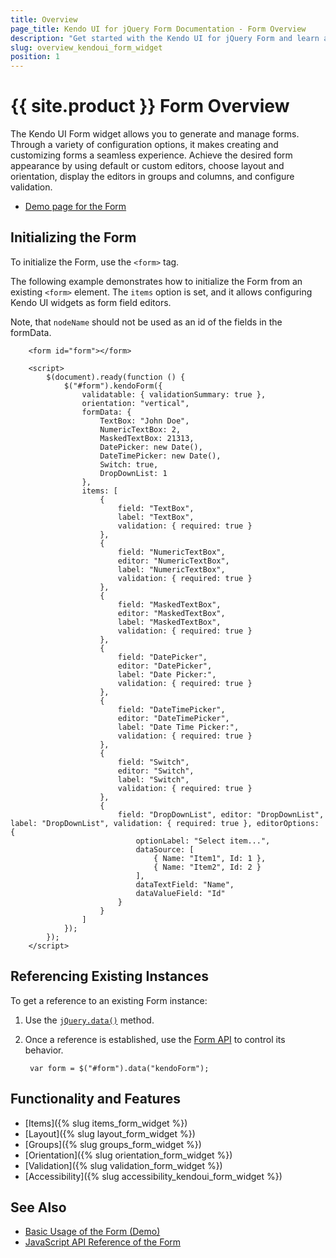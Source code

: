 ```yaml
---
title: Overview
page_title: Kendo UI for jQuery Form Documentation - Form Overview
description: "Get started with the Kendo UI for jQuery Form and learn about its features and how to initialize the widget."
slug: overview_kendoui_form_widget
position: 1
---
```


# {{ site.product }} Form Overview

The Kendo UI Form widget allows you to generate and manage forms. Through a variety of configuration options, it makes creating and customizing forms a seamless experience. Achieve the desired form appearance by using default or custom editors, choose layout and orientation, display the editors in groups and columns, and configure validation.

* [Demo page for the Form](https://demos.telerik.com/kendo-ui/form/index) 

## Initializing the Form

To initialize the Form, use the `<form>` tag.

The following example demonstrates how to initialize the Form from an existing `<form>` element. The `items` option is set, and it allows configuring Kendo UI widgets as form field editors.

Note, that `nodeName` should not be used as an id of the fields in the formData. 

```dojo
    <form id="form"></form>

    <script>
        $(document).ready(function () {
            $("#form").kendoForm({
                validatable: { validationSummary: true },
                orientation: "vertical",
                formData: {
                    TextBox: "John Doe",
                    NumericTextBox: 2,
                    MaskedTextBox: 21313,
                    DatePicker: new Date(),
                    DateTimePicker: new Date(),
                    Switch: true,
                    DropDownList: 1
                },
                items: [
                    {
                        field: "TextBox",
                        label: "TextBox",
                        validation: { required: true }
                    },
                    {
                        field: "NumericTextBox",
                        editor: "NumericTextBox",
                        label: "NumericTextBox",
                        validation: { required: true }
                    },
                    {
                        field: "MaskedTextBox",
                        editor: "MaskedTextBox",
                        label: "MaskedTextBox",
                        validation: { required: true }
                    },
                    {
                        field: "DatePicker",
                        editor: "DatePicker",
                        label: "Date Picker:",
                        validation: { required: true }
                    },
                    {
                        field: "DateTimePicker",
                        editor: "DateTimePicker",
                        label: "Date Time Picker:",
                        validation: { required: true }
                    },
                    {
                        field: "Switch",
                        editor: "Switch",
                        label: "Switch",
                        validation: { required: true }
                    },
                    {
                        field: "DropDownList", editor: "DropDownList", label: "DropDownList", validation: { required: true }, editorOptions: {
                            optionLabel: "Select item...",
                            dataSource: [
                                { Name: "Item1", Id: 1 },
                                { Name: "Item2", Id: 2 }
                            ],
                            dataTextField: "Name",
                            dataValueField: "Id"
                        }
                    }
                ]
            });
        });
    </script>
```

## Referencing Existing Instances

To get a reference to an existing Form instance:

1. Use the [`jQuery.data()`](https://api.jquery.com/jQuery.data/) method.
1. Once a reference is established, use the [Form API](/api/javascript/ui/form) to control its behavior.

        var form = $("#form").data("kendoForm");

## Functionality and Features

* [Items]({% slug items_form_widget %})
* [Layout]({% slug layout_form_widget %})
* [Groups]({% slug groups_form_widget %})
* [Orientation]({% slug orientation_form_widget %})
* [Validation]({% slug validation_form_widget %})
* [Accessibility]({% slug accessibility_kendoui_form_widget %})

## See Also

* [Basic Usage of the Form (Demo)](https://demos.telerik.com/kendo-ui/form/index)
* [JavaScript API Reference of the Form](/api/javascript/ui/form)
